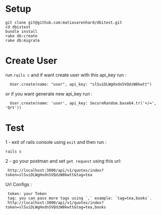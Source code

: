 # Setup
   ```
  git clone git@github.com:matiasarenhard/dbitest.git
 cd dbistest
 bundle install
 rake db:create
 rake db:migrate
```
# Create User
run `rails c` and if want create user with this api_key run :
```
  User.create(name: "user", api_key: "slSuiDLWgHxdnSVQdzW8kwtt")
```
or if you want generate new api_key run :
```
  User.create(name: 'user', api_key: SecureRandom.base64.tr('+/=', 'Qrt'))
```
# Test
1 - exit of rails console using `exit` and then run :
```
rails s
```
2 - go your postman and set `get request` using this url:
```
 http://localhost:3000/api/v1/quotes/index?token=slSuiDLWgHxdnSVQdzW8kwtt&tag=tea
 ```
Url Configs :
```
 token: your Token
 tag: you can pass more tags using `,` example: `tag=tea,books`.
 http://localhost:3000/api/v1/quotes/index?token=slSuiDLWgHxdnSVQdzW8kwtt&tag=tea,books
 ```
